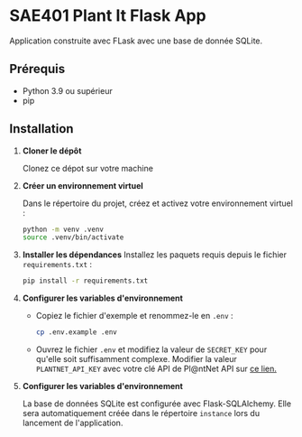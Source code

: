 # SAE401 Plant It Flask App

Application construite avec FLask avec une base de donnée SQLite.

## Prérequis

- Python 3.9 ou supérieur
- pip

## Installation

1. **Cloner le dépôt**

   Clonez ce dépot sur votre machine

2. **Créer un environnement virtuel**

   Dans le répertoire du projet, créez et activez votre environnement virtuel :

   ```bash
   python -m venv .venv
   source .venv/bin/activate
   ```

3. **Installer les dépendances**
   Installez les paquets requis depuis le fichier `requirements.txt` :

   ```bash
   pip install -r requirements.txt
   ```

4. **Configurer les variables d'environnement**

   - Copiez le fichier d'exemple et renommez-le en `.env` :

     ```bash
     cp .env.example .env
     ```

   - Ouvrez le fichier `.env` et modifiez la valeur de `SECRET_KEY` pour qu'elle soit suffisamment complexe. Modifier la valeur `PLANTNET_API_KEY` avec votre clé API de Pl@ntNet API sur [ce lien.](https://my.plantnet.org)

5. **Configurer les variables d'environnement**

   La base de données SQLite est configurée avec Flask-SQLAlchemy.
   Elle sera automatiquement créée dans le répertoire `instance` lors du lancement de l'application.
